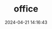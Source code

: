 ---
title: office
date: 2024-04-21 14:16:43
type: 'child'
search: false
menu:
  - name: 常用工具
    icon: far fa-star
    config: hotTools
  - name: 其他工具
    icon: fas fa-tools
    submenu:
      - name: 开发工具
        icon: fas fa-tools
        config: devTools
      - name: 我的博客
        icon: fas fa-blog
        config: myBlog
hotTools:
  - name: Github
    url: https://github.com/
    img: /images/logos/github.png
    description: 面向开源及私有软件项目的托管平台。
  - name: Github
    url: https://github.com/
    img: /images/logos/github.png
    description: 面向开源及私有软件项目的托管平台。
  - name: Github
    url: https://github.com/
    img: /images/logos/github.png
    description: 面向开源及私有软件项目的托管平台。
myBlog:
  - name: HCLonely Blog
    url: https://blog.hclonely.com/
    img: /images/logos/myblog.png
    description: 一个懒人的博客。
  - name: 就是测试
    url: https://blog.hclonely.com/
    img: /images/logos/myblog.png
    description: 一个懒人的博客。
  - name: 滴滴滴滴
    url: https://blog.hclonely.com/
    img: /images/logos/github.png
    description: 666666666666666666。
---